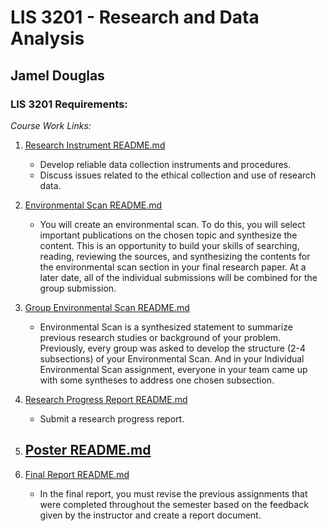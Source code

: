 # LIS 3201 - Research and Data Analysis

## Jamel Douglas

### LIS 3201 Requirements:

*Course Work Links:*

1. [Research Instrument README.md](instrument/README.md "My Research Instrument README.md file")
    - Develop reliable data collection instruments and procedures.
    - Discuss issues related to the ethical collection and use of research data. 

2. [Environmental Scan README.md](scan/README.md "My Environmental Scan README.md file")
    - You will create an environmental scan. To do this, you will select important publications on the chosen topic and synthesize the content. This is an opportunity to build your skills of searching, reading, reviewing the sources, and synthesizing the contents for the environmental scan section in your final research paper. At a later date, all of the individual submissions will be combined for the group submission.

3. [Group Environmental Scan README.md](gscan/README.md "My Group Environmental Scan README.md file")
    - Environmental Scan is a synthesized statement to summarize previous research studies or background of your problem. Previously, every group was asked to develop the structure (2-4 subsections) of your Environmental Scan. And in your Individual Environmental Scan assignment, everyone in your team came up with some syntheses to address one chosen subsection.

4. [Research Progress Report README.md](progress/README.md "My Research Progress Report README.md file")
    - Submit a research progress report.

5. [Poster README.md](poster/README.md "My Poster README.md file")
    - 

6. [Final Report README.md](final/README.md "My Final Report README.md file")
    - In the final report, you must revise the previous assignments that were completed throughout the semester based on the feedback given by the instructor and create a report document. 